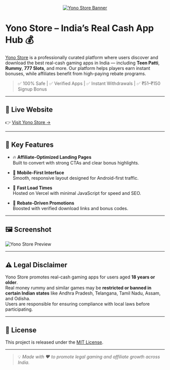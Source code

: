 <p align="center">
  <a href="https://yonostore.vercel.app/" target="_blank">
    <img src="https://yonostore.vercel.app/banner.jpg" alt="Yono Store Banner" style="max-width: 100%;" />
  </a>
</p>

# Yono Store – India’s Real Cash App Hub 💰

[Yono Store](https://yonostore.vercel.app) is a professionally curated platform where users discover and download the best real-cash gaming apps in India — including **Teen Patti**, **Rummy**, **777 Slots**, and more. Our platform helps players earn instant bonuses, while affiliates benefit from high-paying rebate programs.

> ✅ 100% Safe | ✅ Verified Apps | ✅ Instant Withdrawals | ✅ ₹51–₹150 Signup Bonus

---

## 🚀 Live Website

👉 [Visit Yono Store →](https://yonostore.vercel.app)

---

## 🧩 Key Features

- 🔥 **Affiliate-Optimized Landing Pages**  
  Built to convert with strong CTAs and clear bonus highlights.

- 📱 **Mobile-First Interface**  
  Smooth, responsive layout designed for Android-first traffic.

- 🎯 **Fast Load Times**  
  Hosted on Vercel with minimal JavaScript for speed and SEO.

- 💼 **Rebate-Driven Promotions**  
  Boosted with verified download links and bonus codes.

---

## 🖼️ Screenshot

![Yono Store Preview](https://yonostore.vercel.app/preview.jpg)

---

## ⚠️ Legal Disclaimer

Yono Store promotes real-cash gaming apps for users aged **18 years or older**.  
Real money rummy and similar games may be **restricted or banned in certain Indian states** like Andhra Pradesh, Telangana, Tamil Nadu, Assam, and Odisha.  
Users are responsible for ensuring compliance with local laws before participating.

---

## 📄 License

This project is released under the [MIT License](LICENSE).

---

> 💡 _Made with ❤️ to promote legal gaming and affiliate growth across India._
